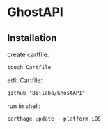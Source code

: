 # GhostAPI

## Installation

create cartfile:
```
touch Cartfile
```

edit Cartfile:

```
github "Bijiabo/GhostAPI"
```

run in shell:

```
carthage update --platform iOS
```
